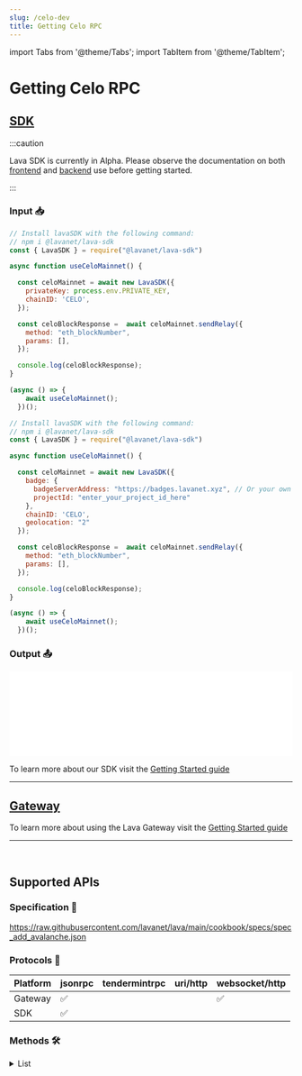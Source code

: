 ```yaml
---
slug: /celo-dev
title: Getting Celo RPC
---
```


import Tabs from '@theme/Tabs';
import TabItem from '@theme/TabItem';

# Getting Celo RPC

## [SDK](https://github.com/lavanet/lava-sdk)

:::caution 

Lava SDK is currently in Alpha. Please observe the documentation on both [frontend](https://docs.lavanet.xyz/sdk-frontend?utm_source=getting-celo-rpc&utm_medium=docs&utm_campaign=sdk-alpha) and [backend](https://docs.lavanet.xyz/sdk-backend?utm_source=getting-celo-rpc&utm_medium=docs&utm_campaign=sdk-alpha) use before getting started.

:::

### Input 📥

<Tabs>
<TabItem value="backend" label="BackEnd">

```jsx
// Install lavaSDK with the following command:
// npm i @lavanet/lava-sdk
const { LavaSDK } = require("@lavanet/lava-sdk")

async function useCeloMainnet() {

  const celoMainnet = await new LavaSDK({
    privateKey: process.env.PRIVATE_KEY,
    chainID: 'CELO',
  });

  const celoBlockResponse =  await celoMainnet.sendRelay({
    method: "eth_blockNumber",
    params: [],
  });

  console.log(celoBlockResponse);
}

(async () => {
    await useCeloMainnet();
  })();
```
</TabItem>
<TabItem value="frontend" label="FrontEnd">

```jsx
// Install lavaSDK with the following command:
// npm i @lavanet/lava-sdk
const { LavaSDK } = require("@lavanet/lava-sdk")

async function useCeloMainnet() {

  const celoMainnet = await new LavaSDK({
    badge: {
      badgeServerAddress: "https://badges.lavanet.xyz", // Or your own Badge-Server URL 
      projectId: "enter_your_project_id_here" 
    },
    chainID: 'CELO',
    geolocation: "2"
  });

  const celoBlockResponse =  await celoMainnet.sendRelay({
    method: "eth_blockNumber",
    params: [],
  });

  console.log(celoBlockResponse);
}

(async () => {
    await useCeloMainnet();
  })();
```

</TabItem>
</Tabs>

### Output 📤

<iframe width="100%" src="/img/chains/celo_call.webm" frameborder="0" allow="autoplay; encrypted-media; gyroscope; picture-in-picture" allowfullscreen></iframe>


To learn more about our SDK visit the [Getting Started guide](https://docs.lavanet.xyz/sdk-getting-started?utm_source=getting-celo-rpc&utm_medium=docs&utm_campaign=sdk-alpha)

<hr />

## [Gateway](https://gateway.lavanet.xyz)

To learn more about using the Lava Gateway visit the [Getting Started guide](/gateway-getting-started)

<hr />
<br />

## Supported APIs

### Specification 📑

https://raw.githubusercontent.com/lavanet/lava/main/cookbook/specs/spec_add_avalanche.json


### Protocols 🔗

| Platform  |  jsonrpc | tendermintrpc | uri/http | websocket/http 
| --------- | -------- | ------------- | ---------|---------------
| Gateway   | ✅       |               |          | ✅
| SDK       | ✅       |               |          | 


### Methods 🛠️
<details>
<summary> List </summary>

- eth_chainId

</details>





